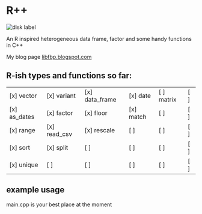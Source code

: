 # R++
![disk label](https://cldup.com/dRGROyJWj7.jpg)

An R inspired heterogeneous data frame, factor and some handy functions  in C++ 

My blog page [libfbp.blogspot.com](http://libfbp.blogspot.com/2020/09/a-heterogeneous-data-frame-in-c.html)

## R-ish types and functions so far:

| | | | | | |
|----------------	|---------------	|--------------	|---------------	|----------------	|-------------------	|
|[x] vector       |[x] variant      |[x] data_frame |[x] date         |[ ] matrix       |[ ]                  |
|[x] as_dates     |[x] factor       |[x] floor      |[x] match        |[ ]              |[ ]                  |
|[x] range        |[x] read_csv     |[x] rescale    |[ ]              |[ ]              |[ ]                  |
|[x] sort         |[x] split        |[ ]            |[ ]              |[ ]              |[ ]                  |
|[x] unique       |[ ]              |[ ]            |[ ]              |[ ]              |[ ]                  |


## example usage

main.cpp is your best place at the moment
